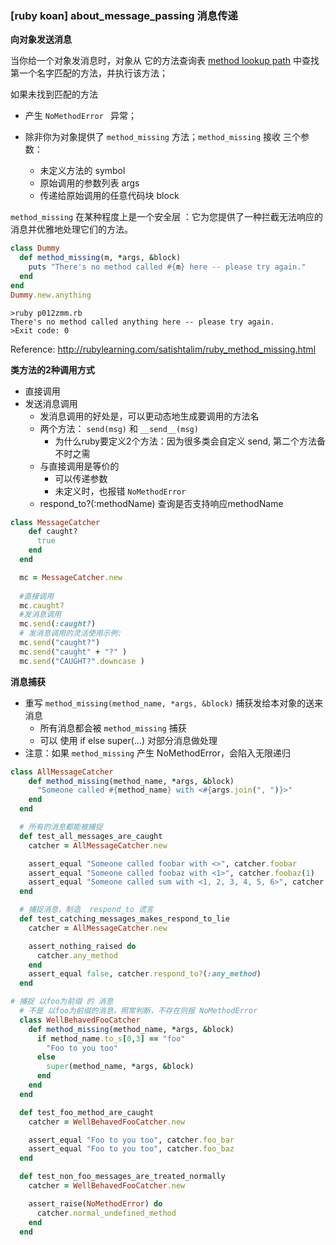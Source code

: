 ### [ruby koan] about_message_passing  消息传递

**向对象发送消息**

当你给一个对象发消息时，对象从 它的方法查询表 [method lookup path](http://phrogz.net/RubyLibs/RubyMethodLookupFlow.pdf)  中查找第一个名字匹配的方法，并执行该方法；

如果未找到匹配的方法

- 产生 `NoMethodError ` 异常；

- 除非你为对象提供了 `method_missing` 方法；`method_missing` 接收 三个参数：
  - 未定义方法的 symbol
  - 原始调用的参数列表 args
  - 传递给原始调用的任意代码块  block

`method_missing` 在某种程度上是一个安全层  ：它为您提供了一种拦截无法响应的消息并优雅地处理它们的方法。

```ruby
class Dummy  
  def method_missing(m, *args, &block)  
    puts "There's no method called #{m} here -- please try again."  
  end  
end  
Dummy.new.anything
```

```shell
>ruby p012zmm.rb  
There's no method called anything here -- please try again.  
>Exit code: 0  
```

Reference:   http://rubylearning.com/satishtalim/ruby_method_missing.html

**类方法的2种调用方式**

- 直接调用
- 发送消息调用
  - 发消息调用的好处是，可以更动态地生成要调用的方法名
  - 两个方法： `send(msg)`  和 `__send__(msg)`
    - 为什么ruby要定义2个方法：因为很多类会自定义 send, 第二个方法备不时之需
  - 与直接调用是等价的
    - 可以传递参数
    - 未定义时，也报错  `NoMethodError`
  - respond_to?(:methodName) 查询是否支持响应methodName

```ruby
class MessageCatcher
    def caught?
      true
    end
  end

  mc = MessageCatcher.new
  
  #直接调用
  mc.caught?
  #发消息调用
  mc.send(:caught?)
  # 发消息调用的灵活使用示例:
  mc.send("caught?")
  mc.send("caught" + "?" )
  mc.send("CAUGHT?".downcase ) 
```

**消息捕获**

- 重写 `method_missing(method_name, *args, &block)`  捕获发给本对象的送来消息
  - 所有消息都会被 `method_missing` 捕获
  - 可以 使用 if  else super(...) 对部分消息做处理
- 注意：如果  `method_missing`  产生 NoMethodError，会陷入无限递归

```ruby
class AllMessageCatcher
    def method_missing(method_name, *args, &block)
      "Someone called #{method_name} with <#{args.join(", ")}>"
    end
  end

  # 所有的消息都能被捕捉
  def test_all_messages_are_caught
    catcher = AllMessageCatcher.new

    assert_equal "Someone called foobar with <>", catcher.foobar
    assert_equal "Someone called foobaz with <1>", catcher.foobaz(1)
    assert_equal "Someone called sum with <1, 2, 3, 4, 5, 6>", catcher.sum(1,2,3,4,5,6)
  end

  # 捕捉消息，制造  respond_to 谎言
  def test_catching_messages_makes_respond_to_lie
    catcher = AllMessageCatcher.new

    assert_nothing_raised do
      catcher.any_method
    end
    assert_equal false, catcher.respond_to?(:any_method)
  end
```

```ruby
# 捕捉 以foo为前缀 的 消息
  # 不是 以foo为前缀的消息，照常判断，不存在则报 NoMethodError
  class WellBehavedFooCatcher
    def method_missing(method_name, *args, &block)
      if method_name.to_s[0,3] == "foo"
        "Foo to you too"
      else
        super(method_name, *args, &block)
      end
    end
  end

  def test_foo_method_are_caught
    catcher = WellBehavedFooCatcher.new

    assert_equal "Foo to you too", catcher.foo_bar
    assert_equal "Foo to you too", catcher.foo_baz
  end

  def test_non_foo_messages_are_treated_normally
    catcher = WellBehavedFooCatcher.new

    assert_raise(NoMethodError) do
      catcher.normal_undefined_method
    end
  end
```

